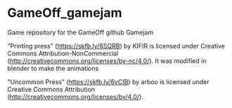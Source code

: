 # GameOff_gamejam
 Game repository for the GameOff github Gamejam




"Printing press" (https://skfb.ly/6SQRB) by KIFIR is licensed under Creative Commons Attribution-NonCommercial (http://creativecommons.org/licenses/by-nc/4.0/). It was modified in blender to make the animations

"Uncommon Press" (https://skfb.ly/6vCIB) by arboo is licensed under Creative Commons Attribution (http://creativecommons.org/licenses/by/4.0/).